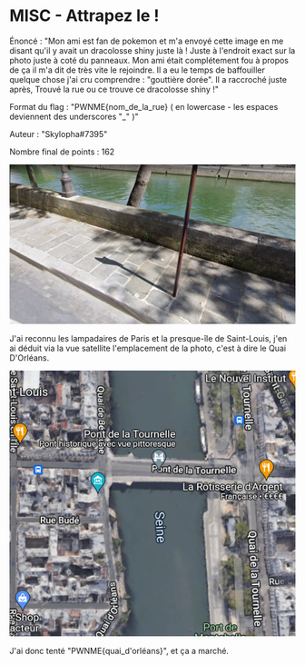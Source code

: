 # MISC - Attrapez le !

Énoncé : "Mon ami est fan de pokemon et m'a envoyé cette image en me disant qu'il y avait un dracolosse shiny juste là ! Juste à l'endroit exact sur la photo juste à coté du panneaux. Mon ami était complétement fou à propos de ça il m'a dit de très vite le rejoindre. Il a eu le temps de baffouiller quelque chose j'ai cru comprendre : "gouttière dorée". Il a raccroché juste après, Trouvé la rue ou ce trouve ce dracolosse shiny !"

Format du flag : "PWNME{nom_de_la_rue} ( en lowercase - les espaces deviennent des underscores "_" )"

Auteur : "Skylopha#7395"

Nombre final de points : 162

![geoint](https://github.com/LeoDBFR/PWNME-CTF-Write-Ups/blob/main/GEOINT/Misc%20-%20Attrapez%20le%20!/geoint.PNG?raw=true)

J'ai reconnu les lampadaires de Paris et la presque-île de Saint-Louis, j'en ai déduit via la vue satellite l'emplacement de la photo, c'est à dire le Quai D'Orléans.

![screen1](https://github.com/LeoDBFR/PWNME-CTF-Write-Ups/blob/main/GEOINT/Misc%20-%20Attrapez%20le%20!/screen1.png?raw=true)

J'ai donc tenté "PWNME{quai_d'orléans}", et ça a marché.
